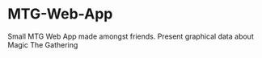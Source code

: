 # MTG-Web-App
Small MTG Web App made amongst friends. Present graphical data about Magic The Gathering
